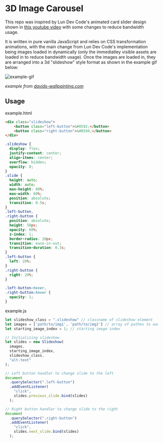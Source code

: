 # 3D Image Carousel

This repo was inspired by Lun Dev Code's animated card slider design shown in [this youtube video](https://www.youtube.com/watch?v=Xh-wIMqohD0&ab_channel=LunDev) with some changes to reduce bandwidth usage. 

It is written in pure vanilla JavaScript and relies on CSS transformation animations, with the main change from Lun Dev Code's implementation being images loaded in dynamically (only the immediatley visible assets are loaded in to reduce bandwidth usage). Once the images are loaded in, they are arranged into a 3d "slideshow" style format as shown in the example gif below:

![example-gif](img/example.gif)

*example from [davids-wallpainting.com](https://davidbuzasi-wallpainting.com/en/)*

## Usage

example.html
```html
<div class="slideshow">
    <button class="left-button">&#8592;</button>
    <button class="right-button">&#8594;</button>
</div>
```

```css
.slideshow {
  display: flex;
  justify-content: center;
  align-items: center;
  overflow: hidden;
  opacity: 0;
}
.slide {
  height: auto;
  width: auto;
  max-height: 80%;
  max-width: 60%;
  position: absolute;
  transition: 0.5s;
}
.left-button,
.right-button {
  position: absolute;
  height: 50px;
  opacity: 60%;
  z-index: 1;
  border-radius: 10px;
  transition: ease-in-out;
  transition-duration: 0.3s;
}
.left-button {
  left: 20%;
}
.right-button {
  right: 20%;
}

.left-button:hover,
.right-button:hover {
  opacity: 1;
}
```

example.js
```javascript
let slideshow_class = ".slideshow" // classname of slideshow element
let images = ['path/to/img1', 'path/to/img2'] // array of pathes to each image
let starting_image_index = 1; // starting image index

// Initializing slideshow
let slides = new Slideshow(
  images,
  starting_image_index,
  slideshow_class,
  "alt-text"
);

// Left button handler to change slide to the left
document
  .querySelector(".left-button")
  .addEventListener(
    "click",
    slides.previous_slide.bind(slides)
  );

// Right button handler to change slide to the right
document
  .querySelector(".right-button")
  .addEventListener(
    "click",
    slides.next_slide.bind(slides)
  );
```